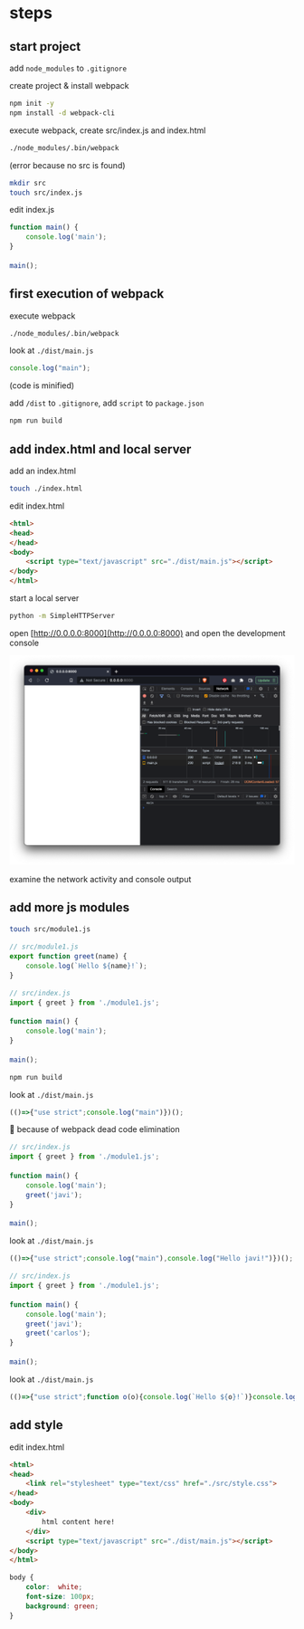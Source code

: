 # steps

## start project

add `node_modules` to `.gitignore`

create project & install webpack

```sh
npm init -y
npm install -d webpack-cli 
```

execute webpack, create src/index.js and index.html

```sh
./node_modules/.bin/webpack
```

(error because no src is found)

```sh
mkdir src
touch src/index.js
```

edit index.js

```js
function main() {
	console.log('main');
}

main();
```

## first execution of webpack

execute webpack

```sh
./node_modules/.bin/webpack
```

look at `./dist/main.js`

```js
console.log("main");
```

(code is minified)

add `/dist` to `.gitignore`, add `script` to `package.json`

```sh
npm run build
```

## add index.html and local server

add an index.html

```sh
touch ./index.html
```

edit index.html

```html
<html>
<head>
</head>
<body>
	<script type="text/javascript" src="./dist/main.js"></script>
</body>
</html>
```

start a local server

```sh
python -m SimpleHTTPServer
```

open [http://0.0.0.0:8000](http://0.0.0.0:8000) and open the development console

![](doc-images/00_screenshot.png)

examine the network activity and console output

## add more js modules

```sh
touch src/module1.js
```

```js
// src/module1.js
export function greet(name) {
	console.log(`Hello ${name}!`);
}
```

```js
// src/index.js
import { greet } from './module1.js';

function main() {
	console.log('main');
}

main();
```

```sh
npm run build
```

look at `./dist/main.js`

```js
(()=>{"use strict";console.log("main")})();
```

🤔 because of webpack dead code elimination


```js
// src/index.js
import { greet } from './module1.js';

function main() {
	console.log('main');
	greet('javi');
}

main();
```

look at `./dist/main.js`

```js
(()=>{"use strict";console.log("main"),console.log("Hello javi!")})();
```

```js
// src/index.js
import { greet } from './module1.js';

function main() {
	console.log('main');
	greet('javi');
	greet('carlos');
}

main();
```

look at `./dist/main.js`

```js
(()=>{"use strict";function o(o){console.log(`Hello ${o}!`)}console.log("main"),o("javi"),o("carlos")})();
```

## add style

edit index.html

```html
<html>
<head>
	<link rel="stylesheet" type="text/css" href="./src/style.css">
</head>
<body>
	<div>
		html content here!
	</div>
	<script type="text/javascript" src="./dist/main.js"></script>
</body>
</html>
```

```css
body {
	color:  white;
	font-size: 100px;
	background: green;
}
```
